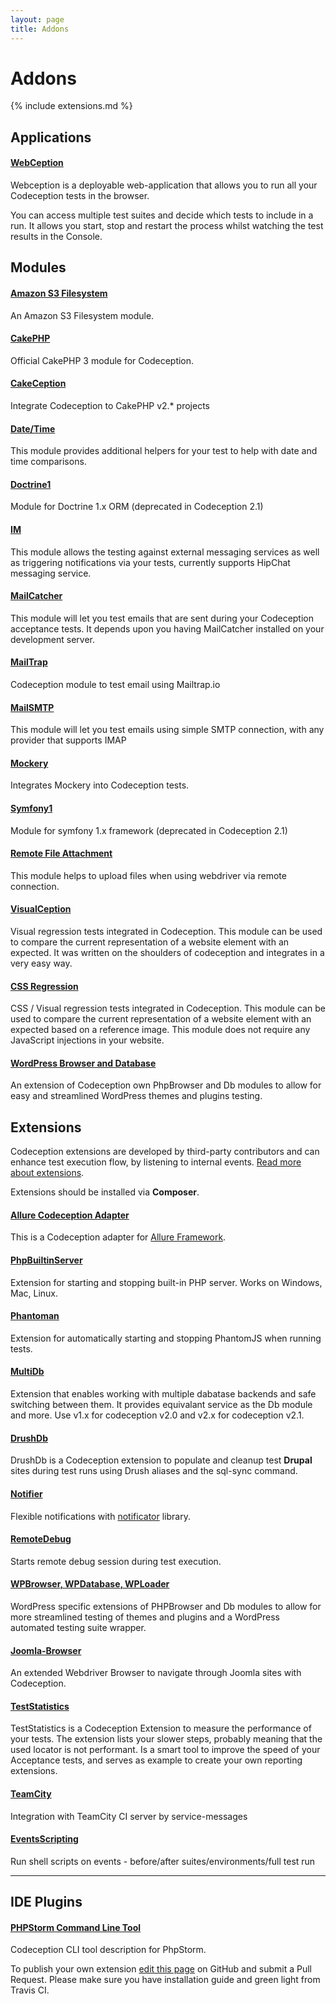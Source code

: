 ```yaml
---
layout: page
title: Addons
---
```


# Addons


{% include extensions.md %}


## Applications 

#### [WebCeption](https://github.com/jayhealey/Webception)

Webception is a deployable web-application that allows you to run all your Codeception tests in the browser.

You can access multiple test suites and decide which tests to include in a run. It allows you start, stop and restart the process whilst watching the test results in the Console.

## Modules

#### [Amazon S3 Filesystem](https://github.com/polevaultweb/s3-filesystem)

An Amazon S3 Filesystem module.

#### [CakePHP](https://github.com/cakephp/codeception)

Official CakePHP 3 module for Codeception.

#### [CakeCeption](https://github.com/hkzpjt/cakeception)

Integrate Codeception to CakePHP v2.* projects

#### [Date/Time](https://github.com/nathanmac/datetime-codeception-module)

This module provides additional helpers for your test to help with date and time comparisons.

#### [Doctrine1](https://github.com/Codeception/Doctrine1Module)

Module for Doctrine 1.x ORM (deprecated in Codeception 2.1)

#### [IM](https://github.com/nathanmac/im-codeception-module)

This module allows the testing against external messaging services as well as triggering notifications via your tests, currently supports HipChat messaging service.

#### [MailCatcher](https://github.com/captbaritone/codeception-mailcatcher-module) 

This module will let you test emails that are sent during your Codeception acceptance tests. It depends upon you having MailCatcher installed on your development server.

#### [MailTrap](https://github.com/WhatDaFox/Codeception-Mailtrap)

Codeception module to test email using Mailtrap.io

#### [MailSMTP](https://github.com/AhmedSamy/codeception-smtp-mail) 

This module will let you test emails using simple SMTP connection, with any provider that supports IMAP

#### [Mockery](https://github.com/Codeception/MockeryModule)

Integrates Mockery into Codeception tests.

#### [Symfony1](https://github.com/Codeception/symfony1module)

Module for symfony 1.x framework (deprecated in Codeception 2.1)

#### [Remote File Attachment](https://github.com/phmLabs/codeception-module-attachfileremote)
This module helps to upload files when using webdriver via remote connection.

#### [VisualCeption](https://github.com/DigitalProducts/codeception-module-visualception)

Visual regression tests integrated in Codeception. This module can be used to compare the current representation of a website element with an expected. It was written on the shoulders of codeception and integrates in a very easy way.

#### [CSS Regression](https://github.com/sascha-egerer/css-regression)

CSS / Visual regression tests integrated in Codeception. This module can be used to compare the current representation of a website element with an expected based on a reference image. This module does not require any JavaScript injections in your website.

#### [WordPress Browser and Database](https://github.com/lucatume/wp-browser)

An extension of Codeception own PhpBrowser and Db modules to allow for easy and streamlined WordPress themes and plugins testing. 

## Extensions

Codeception extensions are developed by third-party contributors and can enhance test execution flow, by listening to internal events. [Read more about extensions](http://codeception.com/docs/08-Customization#Extension-classes).

Extensions should be installed via **Composer**.

#### [Allure Codeception Adapter](https://github.com/allure-framework/allure-codeception)

This is a Codeception adapter for [Allure Framework](https://github.com/allure-framework).

#### [PhpBuiltinServer](https://github.com/tiger-seo/PhpBuiltinServer)

Extension for starting and stopping built-in PHP server. Works on Windows, Mac, Linux.

#### [Phantoman](https://github.com/site5/phantoman)

Extension for automatically starting and stopping PhantomJS when running tests.

#### [MultiDb](https://github.com/redmatter/Codeception-MultiDb)

Extension that enables working with multiple dabatase backends and safe switching between them. It provides equivalant service as the Db module and more. Use v1.x for codeception v2.0 and v2.x for codeception v2.1.

#### [DrushDb](https://github.com/pfaocle/DrushDb)

DrushDb is a Codeception extension to populate and cleanup test **Drupal** sites during test runs using Drush aliases and the sql-sync command.

#### [Notifier](https://github.com/Codeception/Notifier)

Flexible notifications with [notificator](https://github.com/namshi/notificator) library. 

#### [RemoteDebug](https://github.com/tiger-seo/codeception-remotedebug)

Starts remote debug session during test execution.

#### [WPBrowser, WPDatabase, WPLoader](https://github.com/lucatume/wp-browser)

WordPress specific extensions of PHPBrowser and Db modules to allow for more streamlined testing of themes and plugins and a WordPress automated testing suite wrapper.

#### [Joomla-Browser](https://github.com/joomla-projects/joomla-browser)

An extended Webdriver Browser to navigate through Joomla sites with Codeception.

#### [TestStatistics](https://github.com/redCOMPONENT-COM/teststatistics#teststatistics)

TestStatistics is a Codeception Extension to measure the performance of your tests. The extension lists your slower steps, probably meaning that the used locator is not performant. Is a smart tool to improve the speed of your Acceptance tests, and serves as example to create your own reporting extensions.

#### [TeamCity](https://github.com/neronmoon/TeamcityCodeception)

Integration with TeamCity CI server by service-messages

#### [EventsScripting](https://github.com/oprudkyi/codeception-events-scripting)

Run shell scripts on events - before/after suites/environments/full test run  

---

## IDE Plugins

#### [PHPStorm Command Line Tool](https://github.com/tiger-seo/codeception-phpstorm-commandlinetool)

Codeception CLI tool description for PhpStorm.



<div class="alert alert-warning">To publish your own extension <a href="https://github.com/Codeception/codeception.github.com/edit/master/addons.markdown">edit this page</a> on GitHub and submit a Pull Request. Please make sure you have installation guide and green light from Travis CI.</div>

